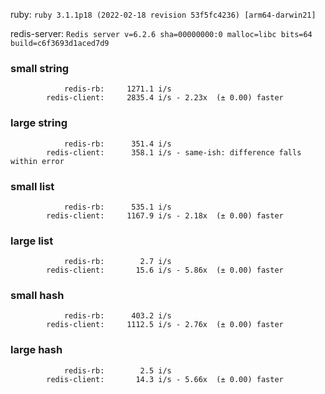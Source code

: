 ruby: `ruby 3.1.1p18 (2022-02-18 revision 53f5fc4236) [arm64-darwin21]`

redis-server: `Redis server v=6.2.6 sha=00000000:0 malloc=libc bits=64 build=c6f3693d1aced7d9`


### small string

```
            redis-rb:     1271.1 i/s
        redis-client:     2835.4 i/s - 2.23x  (± 0.00) faster

```

### large string

```
            redis-rb:      351.4 i/s
        redis-client:      358.1 i/s - same-ish: difference falls within error

```

### small list

```
            redis-rb:      535.1 i/s
        redis-client:     1167.9 i/s - 2.18x  (± 0.00) faster

```

### large list

```
            redis-rb:        2.7 i/s
        redis-client:       15.6 i/s - 5.86x  (± 0.00) faster

```

### small hash

```
            redis-rb:      403.2 i/s
        redis-client:     1112.5 i/s - 2.76x  (± 0.00) faster

```

### large hash

```
            redis-rb:        2.5 i/s
        redis-client:       14.3 i/s - 5.66x  (± 0.00) faster

```

